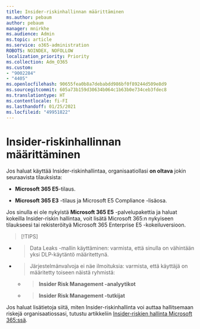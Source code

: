 ```yaml
---
title: Insider-riskinhallinnan määrittäminen
ms.author: pebaum
author: pebaum
manager: mnirkhe
ms.audience: Admin
ms.topic: article
ms.service: o365-administration
ROBOTS: NOINDEX, NOFOLLOW
localization_priority: Priority
ms.collection: Adm_O365
ms.custom:
- "9002284"
- "4405"
ms.openlocfilehash: 90655fea0b8a7debabdd986bf0f89244d509e8d9
ms.sourcegitcommit: 605a73b159d30634b064c1b63b0e734ceb3fdec8
ms.translationtype: HT
ms.contentlocale: fi-FI
ms.lasthandoff: 01/25/2021
ms.locfileid: "49951822"
---
```

# <a name="set-up-insider-risk-management"></a>Insider-riskinhallinnan määrittäminen

Jos haluat käyttää Insider-riskinhallintaa, organisaatiollasi **on oltava** jokin seuraavista tilauksista:

- **Microsoft 365 E5**-tilaus.

- **Microsoft 365 E3** -tilaus ja Microsoft E5 Compliance -lisäosa.

Jos sinulla ei ole nykyistä **Microsoft 365 E5** -palvelupakettia ja haluat kokeilla Insider-riskin hallintaa, voit lisätä Microsoft 365:n nykyiseen tilaukseesi tai rekisteröityä Microsoft 365 Enterprise E5 -kokeiluversioon.

> [!TIPS]
- > Data Leaks -mallin käyttäminen: varmista, että sinulla on vähintään yksi DLP-käytäntö määritettynä.
- > Järjestelmänvalvoja ei näe ilmoituksia: varmista, että käyttäjä on määritetty toiseen näistä ryhmistä:
    - >**Insider Risk Management -analyytikot**
    - >**Insider Risk Management -tutkijat**

Jos haluat lisätietoja siitä, miten Insider-riskinhallinta voi auttaa hallitsemaan riskejä organisaatiossasi, tutustu artikkeliin [Insider-riskien hallinta Microsoft 365:ssä](https://go.microsoft.com/fwlink/?linkid=2123907).
